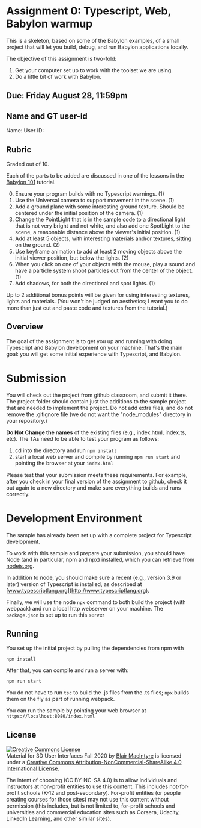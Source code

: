 # Assignment 0:  Typescript, Web, Babylon warmup 

This is a skeleton, based on some of the Babylon examples, of a small project that will let you build, debug, and run Babylon applications locally.

The objective of this assignment is two-fold:
1. Get your computer set up to work with the toolset we are using.
2. Do a little bit of work with Babylon.

## Due: Friday August 28, 11:59pm

## Name and GT user-id

Name: 
User ID:

## Rubric

Graded out of 10.

Each of the parts to be added are discussed in one of the lessons in the [Babylon 101](https://doc.babylonjs.com/babylon101/) tutorial.

0. Ensure your program builds with no Typescript warnings. (1)
1. Use the Universal camera to support movement in the scene.  (1)
2. Add a ground plane with some interesting ground texture.  Should be centered under the initial position of the camera. (1)
3. Change the PointLight that is in the sample code to a directional light that is not very bright and not white, and also add one SpotLight to the scene, a reasonable distance above the viewer's initial position. (1)
4. Add at least 5 objects, with interesting materials and/or textures, sitting on the ground. (2)
5. Use keyframe animation to add at least 2 moving objects above the initial viewer position, but below the lights. (2)
6. When you click on one of your objects with the mouse, play a sound and have a particle system shoot particles out from the center of the object. (1)
7. Add shadows, for both the directional and spot lights. (1)

Up to 2 additional bonus points will be given for using interesting textures, lights and materials.  (You won't be judged on aesthetics;  I want you to do more than just cut and paste code and textures from the tutorial.)

## Overview 

The goal of the assignment is to get you up and running with doing Typescript and Babylon development on your machine. That's the main goal: you will get some initial experience with Typescript, and Babylon.

# Submission

You will check out the project from github classroom, and submit it there.  The project folder should contain just the additions to the sample project that are needed to implement the project.  Do not add extra files, and do not remove the .gitignore file (we do not want the "node_modules" directory in your repository.)

**Do Not Change the names** of the existing files (e.g., index.html, index.ts, etc).  The TAs need to be able to test your program as follows:

1. cd into the directory and run ```npm install```
2. start a local web server and compile by running ```npm run start``` and pointing the browser at your ```index.html```

Please test that your submission meets these requirements.  For example, after you check in your final version of the assignment to github, check it out again to a new directory and make sure everything builds and runs correctly.
 
# Development Environment

The sample has already been set up with a complete project for Typescript development.

To work with this sample and prepare your submission, you should have Node (and in particular, npm and npx) installed, which you can retrieve from [nodejs.org](http://nodejs.org).   

In addition to node, you should make sure a recent (e.g., version 3.9 or later) version of Typescript is installed, as described at [www.typescriptlang.org](http://www.typescriptlang.org).

Finally, we will use the node `npx` command to both build the project (with webpack) and run a local http webserver on your machine.  The ```package.json``` is set up to run this server 

## Running 

You set up the initial project by pulling the dependencies from npm with 
```
npm install
```

After that, you can compile and run a server with:
```
npm run start
```

You do not have to run ```tsc``` to build the .js files from the .ts files;  ```npx``` builds them on the fly as part of running webpack.

You can run the sample by pointing your web browser at ```https://localhost:8080/index.html```

## License

<a rel="license" href="http://creativecommons.org/licenses/by-nc-sa/4.0/"><img alt="Creative Commons License" style="border-width:0" src="https://i.creativecommons.org/l/by-nc-sa/4.0/88x31.png" /></a><br /><span xmlns:dct="http://purl.org/dc/terms/" property="dct:title">Material for 3D User Interfaces Fall 2020</span> by <a xmlns:cc="http://creativecommons.org/ns#" href="https://github.blairmacintyre.me/3dui-class-f20" property="cc:attributionName" rel="cc:attributionURL">Blair MacIntyre</a> is licensed under a <a rel="license" href="http://creativecommons.org/licenses/by-nc-sa/4.0/">Creative Commons Attribution-NonCommercial-ShareAlike 4.0 International License</a>.

The intent of choosing (CC BY-NC-SA 4.0) is to allow individuals and instructors at non-profit entities to use this content.  This includes not-for-profit schools (K-12 and post-secondary). For-profit entities (or people creating courses for those sites) may not use this content without permission (this includes, but is not limited to, for-profit schools and universities and commercial education sites such as Corsera, Udacity, LinkedIn Learning, and other similar sites).   